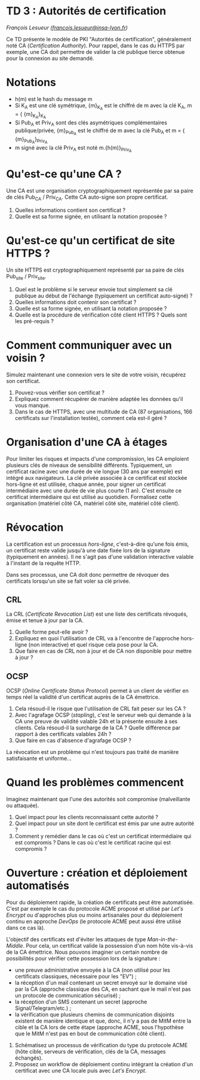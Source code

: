 # TD 3 : Autorités de certification

_François Lesueur ([francois.lesueur@insa-lyon.fr](mailto:francois.lesueur@insa-lyon.fr))_

Ce TD présente le modèle de PKI "Autorités de certification", généralement noté CA (_Certification Authority_). Pour rappel, dans le cas du HTTPS par exemple, une CA doit permettre de valider la clé publique tierce obtenue pour la connexion au site demandé.

Notations
=========

* h(m) est le hash du message m
* Si K<sub>A</sub> est une clé symétrique, {m}<sub>K<sub>A</sub></sub> est le chiffré de m avec la clé K<sub>A</sub>, m = { {m}<sub>K<sub>A</sub></sub>}<sub>K<sub>A</sub></sub>
* Si Pub<sub>A</sub> et Priv<sub>A</sub> sont des clés asymétriques complémentaires publique/privée, {m}<sub>Pub<sub>A</sub></sub> est le chiffré de m avec la clé Pub<sub>A</sub> et m = { {m}<sub>Pub<sub>A</sub></sub>}<sub>Priv<sub>A</sub></sub>
* m signé avec la clé Priv<sub>A</sub> est noté m.{h(m)}<sub>Priv<sub>A</sub></sub>


Qu'est-ce qu'une CA ?
=====================

Une CA est une organisation cryptographiquement représentée par sa paire de clés Pub<sub>CA</sub> / Priv<sub>CA</sub>. Cette CA auto-signe son propre certificat.

1. Quelles informations contient son certificat ?
2. Quelle est sa forme signée, en utilisant la notation proposée ?


Qu'est-ce qu'un certificat de site HTTPS ?
==========================================

Un site HTTPS est cryptographiquement représenté par sa paire de clés Pub<sub>site</sub> / Priv<sub>site</sub>.

1. Quel est le problème si le serveur envoie tout simplement sa clé publique au début de l'échange (typiquement un certificat auto-signé) ?
2. Quelles informations doit contenir son certificat ?
3. Quelle est sa forme signée, en utilisant la notation proposée ?
4. Quelle est la procédure de vérification côté client HTTPS ? Quels sont les pré-requis ?


Comment communiquer avec un voisin ?
====================================

Simulez maintenant une connexion vers le site de votre voisin, récupérez son certificat.

1. Pouvez-vous vérifier son certificat ?
2. Expliquez comment récupérer de manière adaptée les données qu'il vous manque.
3. Dans le cas de HTTPS, avec une multitude de CA (87 organisations, 166 certificats sur l'installation testée), comment cela est-il géré ?


Organisation d'une CA à étages
==============================

Pour limiter les risques et impacts d'une compromission, les CA emploient plusieurs clés de niveaux de sensibilité différents. Typiquement, un certificat racine avec une durée de vie longue (30 ans par exemple) est intégré aux navigateurs. La clé privée associée à ce certificat est stockée hors-ligne et est utilisée, chaque année, pour signer un certificat intermédiaire avec une durée de vie plus courte (1 an). C'est ensuite ce certificat intermédiaire qui est utilisé au quotidien. Formalisez cette organisation (matériel côté CA, matériel côté site, matériel côté client).


Révocation
==========

La certification est un processus _hors-ligne_, c'est-à-dire qu'une fois émis, un certificat reste valide jusqu'à une date fixée lors de la signature (typiquement en années). Il ne s'agit pas d'une validation interactive valable à l'instant de la requête HTTP.

Dans ses processus, une CA doit donc permettre de révoquer des certificats lorsqu'un site se fait voler sa clé privée.

CRL
---

La CRL (_Certificate Revocation List_) est une liste des certificats révoqués, émise et tenue à jour par la CA.

1. Quelle forme peut-elle avoir ?
2. Expliquez en quoi l'utilisation de CRL va à l'encontre de l'approche hors-ligne (non interactive) et quel risque cela pose pour la CA.
3. Que faire en cas de CRL non à jour et de CA non disponible pour mettre à jour ?


OCSP
----

OCSP (_Online Certificate Status Protocol_) permet à un client de vérifier en temps réel la validité d'un certificat auprès de la CA émettrice.

1. Cela résoud-il le risque que l'utilisation de CRL fait peser sur les CA ?
2. Avec l'agrafage OCSP (_stapling_), c'est le serveur web qui demande à la CA une preuve de validité valable 24h et la présente ensuite à ses clients. Cela résoud-il la surcharge de la CA ? Quelle différence par rapport à des certificats valables 24h ?
3. Que faire en cas d'absence d'agrafage OCSP ?

La révocation est un problème qui n'est toujours pas traité de manière satisfaisante et uniforme...

Quand les problèmes commencent
==============================

Imaginez maintenant que l'une des autorités soit compromise (malveillante ou attaquée).

1. Quel impact pour les clients reconnaissant cette autorité ?
2. Quel impact pour un site dont le certificat est émis par une autre autorité ?
3. Comment y remédier dans le cas où c'est un certificat intermédiaire qui est compromis ? Dans le cas où c'est le certificat racine qui est compromis ?


Ouverture : création et déploiement automatisés
===============================================

Pour du déploiement rapide, la création de certificats peut être automatisée. C'est par exemple le cas du protocole ACME proposé et utilisé par _Let's Encrypt_ ou d'approches plus ou moins artisanales pour du déploiement continu en approche _DevOps_ (le protocole ACME peut aussi être utilisé dans ce cas là).

L'objectif des certificats est d'éviter les attaques de type _Man-in-the-Middle_. Pour cela, un certificat valide la possession d'un nom hôte vis-à-vis de la CA émettrice. Nous pouvons imaginer un certain nombre de possibilités pour vérifier cette possession lors de la signature :

* une preuve administrative envoyée à la CA (non utilisé pour les certificats classiques, nécessaire pour les "EV") ;
* la réception d'un mail contenant un secret envoyé sur le domaine visé par la CA (approche classique des CA, en sachant que le mail n'est pas un protocole de communication sécurisé) ;
* la réception d'un SMS contenant un secret (approche Signal/Telegram/etc.) ;
* la vérification que plusieurs chemins de communication disjoints existent de manière identique et que, donc, il n'y a pas de MitM entre la cible et la CA lors de cette étape (approche ACME, sous l'hypothèse que le MitM n'est pas en bout de communication côté client).

1. Schématisez un processus de vérification du type du protocole ACME (hôte cible, serveurs de vérification, clés de la CA, messages échangés).
2. Proposez un workflow de déploiement continu intégrant la création d'un certificat avec une CA locale puis avec _Let's Encrypt_.

